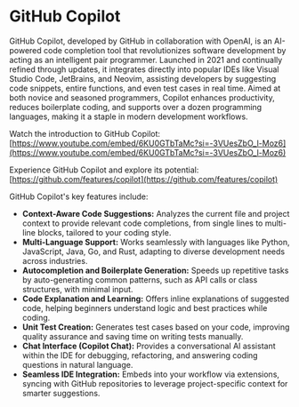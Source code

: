 # GitHub Copilot

GitHub Copilot, developed by GitHub in collaboration with OpenAI, is an AI-powered code completion tool that revolutionizes software development by acting as an intelligent pair programmer. Launched in 2021 and continually refined through updates, it integrates directly into popular IDEs like Visual Studio Code, JetBrains, and Neovim, assisting developers by suggesting code snippets, entire functions, and even test cases in real time. Aimed at both novice and seasoned programmers, Copilot enhances productivity, reduces boilerplate coding, and supports over a dozen programming languages, making it a staple in modern development workflows.

Watch the introduction to GitHub Copilot: [https://www.youtube.com/embed/6KU0GTbTaMc?si=-3VUesZbO_l-Moz6](https://www.youtube.com/embed/6KU0GTbTaMc?si=-3VUesZbO_l-Moz6)

Experience GitHub Copilot and explore its potential: [https://github.com/features/copilot](https://github.com/features/copilot)

GitHub Copilot's key features include:

*   **Context-Aware Code Suggestions:** Analyzes the current file and project context to provide relevant code completions, from single lines to multi-line blocks, tailored to your coding style.
*   **Multi-Language Support:** Works seamlessly with languages like Python, JavaScript, Java, Go, and Rust, adapting to diverse development needs across industries.
*   **Autocompletion and Boilerplate Generation:** Speeds up repetitive tasks by auto-generating common patterns, such as API calls or class structures, with minimal input.
*   **Code Explanation and Learning:** Offers inline explanations of suggested code, helping beginners understand logic and best practices while coding.
*   **Unit Test Creation:** Generates test cases based on your code, improving quality assurance and saving time on writing tests manually.
*   **Chat Interface (Copilot Chat):** Provides a conversational AI assistant within the IDE for debugging, refactoring, and answering coding questions in natural language.
*   **Seamless IDE Integration:** Embeds into your workflow via extensions, syncing with GitHub repositories to leverage project-specific context for smarter suggestions.

